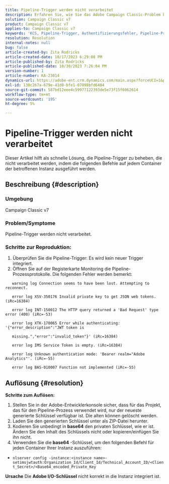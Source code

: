 ```yaml
---
title: Pipeline-Trigger werden nicht verarbeitet
description: Erfahren Sie, wie Sie das Adobe Campaign Classic-Problem beheben, bei dem die Pipeline-Trigger nicht verarbeitet werden.
solution: Campaign Classic v7
product: Campaign Classic v7
applies-to: Campaign Classic v7
keywords: 'KCS, Pipeline-Trigger, Authentifizierungsfehler, Pipeline-Protokollfehler. '
resolution: Resolution
internal-notes: null
bug: false
article-created-by: Zita Rodricks
article-created-date: 10/17/2023 6:29:08 PM
article-published-by: Zita Rodricks
article-published-date: 10/30/2023 7:26:04 PM
version-number: 1
article-number: KA-23014
dynamics-url: https://adobe-ent.crm.dynamics.com/main.aspx?forceUCI=1&pagetype=entityrecord&etn=knowledgearticle&id=38b6740c-1b6d-ee11-8df0-6045bd006239
exl-id: 130c267a-679e-41d0-bfe1-07098bfd6404
source-git-commit: 587bd12eee4c59977122393de5e73f15f6062614
workflow-type: tm+mt
source-wordcount: '195'
ht-degree: 5%

---
```


# Pipeline-Trigger werden nicht verarbeitet


Dieser Artikel hilft als schnelle Lösung, die Pipeline-Trigger zu beheben, die nicht verarbeitet werden, indem die folgenden Befehle auf jedem Container der betroffenen Instanz ausgeführt werden.

## Beschreibung {#description}


### <b>Umgebung</b>

Campaign Classic v7



### <b>Problem/Symptome</b>

Pipeline-Trigger werden nicht verarbeitet.

### <b>Schritte zur Reproduktion:</b>

1. Überprüfen Sie die Pipeline-Trigger: Es wird kein neuer Trigger integriert.
2. Öffnen Sie auf der Registerkarte Monitoring die Pipeline-Prozessprotokolle. Die folgenden Fehler werden bemerkt:




`   warning log Connection seems to have been lost. Attempting to reconnect.`

`   error log XSV-350176 Invalid private key to get JSON web tokens. (iRc=16384)`

`   error log INT-150012 The HTTP query returned a 'Bad Request' type error (400) (iRc=-53)`

`   error log XTK-170065 Error while authenticating: '{"error_description":"JWT token is`

`   missing.","error":"invalid_token"}' (iRc=16384)`

`   error log IMS Service Token is empty. (iRc=16384)`

`   error log Unknown authentication mode: 'Bearer realm="Adobe Analytics"'. (iRc=-55)`

`   error log BAS-010007 Function not implemented (iRc=-55)`


## Auflösung {#resolution}

<b>Schritte zum Auflösen:</b>
1. Stellen Sie in der Adobe-Entwicklerkonsole sicher, dass für das Projekt, das für den Pipeline-Prozess verwendet wird, nur der neueste generierte Schlüssel verfügbar ist. Die alten können gelöscht werden.
2. Laden Sie den generierten Schlüssel unter als ZIP-Datei herunter.
3. Kodieren Sie unbedingt in <b>base64</b> den privaten Schlüssel, wie er ist. Ändern Sie den Inhalt des Schlüssels nicht oder kopieren/einfügen Sie ihn nicht.
4. Verwenden Sie die<b> base64</b> -Schlüssel, um den folgenden Befehl für jeden Container Ihrer Instanz auszuführen:


- `nlserver config -instance:<instance name>-setimsjwtauth:Organization_Id/Client_Id/Technical_Account_ID/<Client_Secret>/<Base64_encoded_Private_Key`

<b>Ursache</b>
Die <b>Adobe I/O-Schlüssel</b> nicht korrekt in die Instanz integriert ist.
